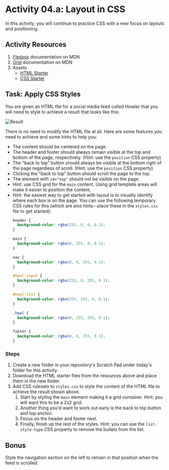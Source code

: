 # Activity 04.a: Layout in CSS

In this activity, you will continue to practice CSS with a new focus on layouts and positioning.

## Activity Resources

1. [Flexbox](https://developer.mozilla.org/en-US/docs/Learn/CSS/CSS_layout/Flexbox) documentation on MDN
2. [Grid](https://developer.mozilla.org/en-US/docs/Web/CSS/CSS_Grid_Layout) documentation on MDN
3. Assets
   * [HTML Starter](files/index.html)
   * [CSS Starter](files/styles.css)

## Task: Apply CSS Styles

You are given an HTML file for a social media feed called Howler that you will need to style to achieve a result that looks like this:

![Result](files/result.png)

There is no need to modify the HTML file at all. Here are some features you need to achieve and some hints to help you:

* The content should be centered on the page.
* The header and footer should always remain visible at the top and bottom of the page, respectively. (Hint: use the `position` CSS property)
* The "back to top" button should always be visible at the bottom right of the page regardless of scroll. (Hint: use the `position` CSS property)
* Clicking the "back to top" button should scroll the page to the top.
* The element with `id="top"` should not be visible on the page.
* Hint: use CSS grid for the `main` content. Using grid template areas will make it easier to position the content.
* Hint: the easiest way to get started with layout is to visually identify where each box is on the page. You can use the following temporary CSS rules for this (which are also hints--place these in the `styles.css` file to get started):
  ```css
  header {
    background-color: rgba(255, 0, 0, 0.1);
  }

  main {
    background-color: rgba(0, 255, 0, 0.1);
  }

  nav {
    background-color: rgba(0, 0, 255, 0.1);
  }

  #howl-input {
    background-color: rgba(255, 0, 255, 0.1);
  }

  #howl-list {
    background-color: rgba(255, 255, 0, 0.1);
  }

  .howl {
    background-color: rgba(0, 255, 255, 0.1);
  }

  footer {
    background-color: rgba(0, 0, 255, 0.1);
  }
  ```

### Steps

1. Create a new folder in your repository's Scratch Pad under today's folder for this activity.
2. Download the HTML starter files from the resources above and place them in the new folder.
3. Add CSS rulesets to `styles.css` to style the content of the HTML file to achieve the result shown above.
   1. Start by styling the `main` element making it a grid container. Hint: you will want this to be a 2x2 grid.
   2. Another thing you'd want to work out early is the back to top button and top anchor.
   3. Focus on the header and footer next.
   4. Finally, finish up the rest of the styles. Hint: you can use the `list-style-type` CSS property to remove the bullets from the list.


## Bonus

Style the navigation section on the left to remain in that position when the feed is scrolled.